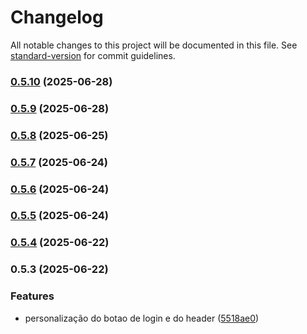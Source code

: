 # Changelog

All notable changes to this project will be documented in this file. See [standard-version](https://github.com/conventional-changelog/standard-version) for commit guidelines.

### [0.5.10](https://github.com/jubureba/frost-wolf-landing/compare/v0.5.9...v0.5.10) (2025-06-28)

### [0.5.9](https://github.com/jubureba/frost-wolf-landing/compare/v0.5.8...v0.5.9) (2025-06-28)

### [0.5.8](https://github.com/jubureba/frost-wolf-landing/compare/v0.5.7...v0.5.8) (2025-06-25)

### [0.5.7](https://github.com/jubureba/frost-wolf-landing/compare/v0.5.6...v0.5.7) (2025-06-24)

### [0.5.6](https://github.com/jubureba/frost-wolf-landing/compare/v0.5.5...v0.5.6) (2025-06-24)

### [0.5.5](https://github.com/jubureba/frost-wolf-landing/compare/v0.5.4...v0.5.5) (2025-06-24)

### [0.5.4](https://github.com/jubureba/frost-wolf-landing/compare/v0.5.3...v0.5.4) (2025-06-22)

### 0.5.3 (2025-06-22)


### Features

* personalização do botao de login e do header ([5518ae0](https://github.com/jubureba/frost-wolf-landing/commit/5518ae0cc4e1a111445d59a11bc31037fbf7d442))
